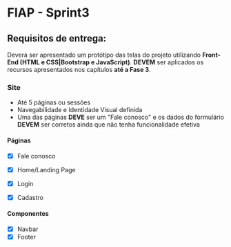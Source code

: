 # FIAP - Sprint3

## Requisitos de entrega:
Deverá ser apresentado um protótipo das telas do projeto utilizando **Front-End (HTML e CSS|Bootstrap e JavaScript)**. **DEVEM** ser aplicados os recursos apresentados nos capítulos **até a Fase 3**.

### Site
- Até 5 páginas ou sessões
- Navegabilidade e Identidade Visual definida
- Uma das páginas **DEVE** ser um "Fale conosco" e os dados do formulário **DEVEM** ser corretos ainda que não tenha funcionalidade efetiva

#### Páginas

- [x] Fale conosco
- [x] Home/Landing Page
- [x] Login
- [x] Cadastro


#### Componentes
- [x] Navbar
- [x] Footer
